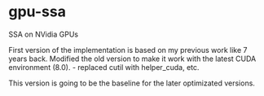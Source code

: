 # gpu-ssa
SSA on NVidia GPUs

First version of the implementation is based on my previous work like 7 years back.
Modified the old version to make it work with the latest CUDA environment (8.0). - replaced cutil with helper_cuda, etc.

This version is going to be the baseline for the later optimizated versions.
